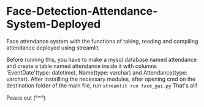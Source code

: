 # Face-Detection-Attendance-System-Deployed
Face attendance system with the functions of taking, reading and compiling attendance deployed using streamlit.

Before running this, you have to make a mysql database named attendance and create a table named attendance inside it with columns 'EventDate'(type: datetime), Name(type: varchar) and Attendance(type: varchar).
After installling the necessary modules, after opening cmd on the destination folder of the main file, run `streamlit run face_gui.py`
That's all!

Peace out (°꒳°)
